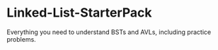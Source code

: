 # Linked-List-StarterPack
Everything you need to understand BSTs and AVLs, including practice problems.
